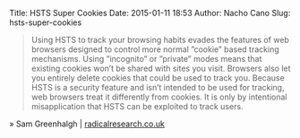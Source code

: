 Title: HSTS Super Cookies
Date: 2015-01-11 18:53
Author: Nacho Cano
Slug: hsts-super-cookies

> Using HSTS to track your browsing habits evades the features of web
> browsers designed to control more normal ”cookie” based tracking
> mechanisms. Using ”incognito” or ”private” modes means that existing
> cookies won’t be shared with sites you visit. Browsers also let you
> entirely delete cookies that could be used to track you. Because HSTS
> is a security feature and isn’t intended to be used for tracking, web
> browsers treat it differently from cookies. It is only by intentional
> misapplication that HSTS can be exploited to track users.

» Sam Greenhalgh | [radicalresearch.co.uk][]

  [radicalresearch.co.uk]: http://www.radicalresearch.co.uk/lab/hstssupercookies
    "HSTS Super Cookies"
